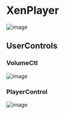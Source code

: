 # XenPlayer

![image](https://github.com/sarah13310/XenPlayer/assets/92207286/0305d09f-1637-4a95-b0bc-50086ecb4b61)



## UserControls

### VolumeCtl

![image](https://github.com/sarah13310/XenPlayer/assets/92207286/3ba6279f-5dec-479c-ae1d-58651ee61e6f)


### PlayerControl

![image](https://github.com/sarah13310/XenPlayer/assets/92207286/867db94e-3ee0-4493-afd1-98b024f5b6b5)

